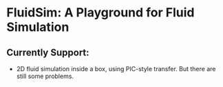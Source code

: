# FluidSim: A Playground for Fluid Simulation

## Currently Support: 

- 2D fluid simulation inside a box, using PIC-style transfer. But there are still some problems.

